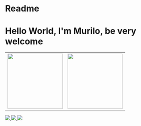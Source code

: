 # Readme


<script src="https://cdn.jsdelivr.net/npm/pacman-contribution-graph@2.0.0/dist/index.min.js"></script>


###

# Hello World, I'm Murilo, be very welcome

<table>
  <tr>
    <td>
      <a href="https://github.com/murilosilvaof">
        <img height="180em" src="https://github-readme-stats.vercel.app/api?username=murilosilvaof&show_icons=true&theme=tokyonight&include_all_commits=true&count_private=true"/>
      </a>
    </td>
    <td>
      <img height="180em" src="https://github-readme-stats.vercel.app/api/top-langs/?username=murilosilvaof&layout=compact&langs_count=6&theme=tokyonight"/>
    </td>
  </tr>
</table>

<div> 
  
  <a href="https://www.instagram.com/murilosilvaof/" target="_blank">
    <img src="https://img.shields.io/badge/-Instagram-%23E4405F?style=for-the-badge&logo=instagram&logoColor=white" target="_blank">
  </a>
  
  <a href="https://www.linkedin.com/in/murilosilvaof/" target="_blank">
    <img src="https://img.shields.io/badge/-LinkedIn-%230077B5?style=for-the-badge&logo=linkedin&logoColor=white" target="_blank">
  </a> 
  
  <a href="mailto:murilosilvafrancisco49@gmail.com">
    <img src="https://img.shields.io/badge/-Gmail-%23333?style=for-the-badge&logo=gmail&logoColor=white" target="_blank">
  </a>
</div>

